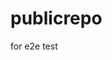 # publicrepo
for e2e test





















































































































